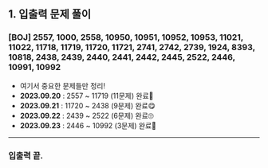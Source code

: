 ## 1. 입출력 문제 풀이
### [BOJ] 2557, 1000, 2558, 10950, 10951, 10952, 10953, 11021, 11022, 11718, 11719, 11720, 11721, 2741, 2742, 2739, 1924, 8393, 10818, 2438, 2439, 2440, 2441, 2442, 2445, 2522, 2446, 10991, 10992
- 여기서 중요한 문제들만 정리!
- **2023.09.20** : 2557 ~ 11719 (11문제) 완료🥰
- **2023.09.21** : 11720 ~ 2438 (9문제) 완료😋
- **2023.09.22** : 2439 ~ 2522 (6문제) 완료🙄
- **2023.09.23** : 2446 ~ 10992 (3문제) 완료🤭
------------------------------------------------------
### 입출력 끝.
